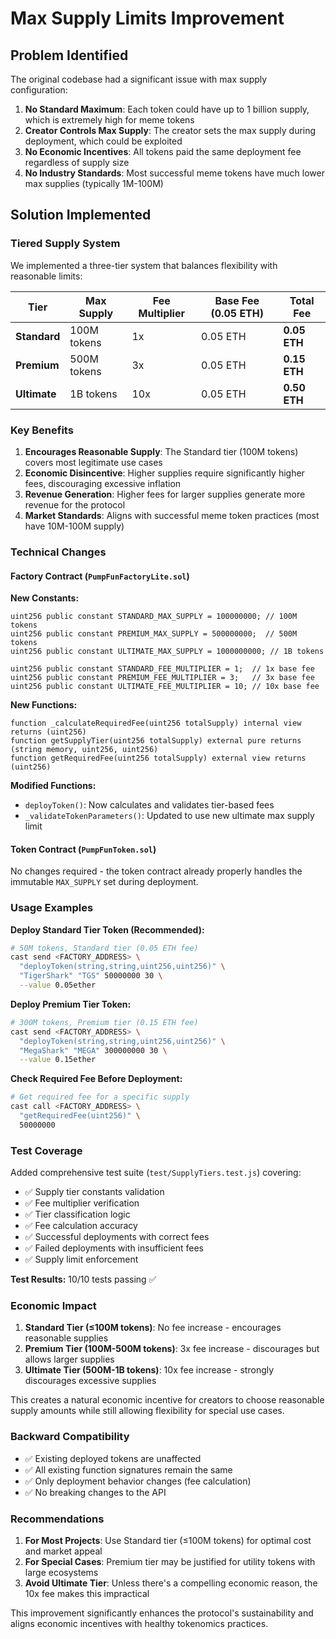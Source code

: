 # Max Supply Limits Improvement

## Problem Identified

The original codebase had a significant issue with max supply configuration:

1. **No Standard Maximum**: Each token could have up to 1 billion supply, which is extremely high for meme tokens
2. **Creator Controls Max Supply**: The creator sets the max supply during deployment, which could be exploited
3. **No Economic Incentives**: All tokens paid the same deployment fee regardless of supply size
4. **No Industry Standards**: Most successful meme tokens have much lower max supplies (typically 1M-100M)

## Solution Implemented

### Tiered Supply System

We implemented a three-tier system that balances flexibility with reasonable limits:

| Tier | Max Supply | Fee Multiplier | Base Fee (0.05 ETH) | Total Fee |
|------|------------|----------------|---------------------|-----------|
| **Standard** | 100M tokens | 1x | 0.05 ETH | **0.05 ETH** |
| **Premium** | 500M tokens | 3x | 0.05 ETH | **0.15 ETH** |
| **Ultimate** | 1B tokens | 10x | 0.05 ETH | **0.50 ETH** |

### Key Benefits

1. **Encourages Reasonable Supply**: The Standard tier (100M tokens) covers most legitimate use cases
2. **Economic Disincentive**: Higher supplies require significantly higher fees, discouraging excessive inflation
3. **Revenue Generation**: Higher fees for larger supplies generate more revenue for the protocol
4. **Market Standards**: Aligns with successful meme token practices (most have 10M-100M supply)

### Technical Changes

#### Factory Contract (`PumpFunFactoryLite.sol`)

**New Constants:**
```solidity
uint256 public constant STANDARD_MAX_SUPPLY = 100000000; // 100M tokens
uint256 public constant PREMIUM_MAX_SUPPLY = 500000000;  // 500M tokens  
uint256 public constant ULTIMATE_MAX_SUPPLY = 1000000000; // 1B tokens

uint256 public constant STANDARD_FEE_MULTIPLIER = 1;  // 1x base fee
uint256 public constant PREMIUM_FEE_MULTIPLIER = 3;   // 3x base fee
uint256 public constant ULTIMATE_FEE_MULTIPLIER = 10; // 10x base fee
```

**New Functions:**
```solidity
function _calculateRequiredFee(uint256 totalSupply) internal view returns (uint256)
function getSupplyTier(uint256 totalSupply) external pure returns (string memory, uint256, uint256)
function getRequiredFee(uint256 totalSupply) external view returns (uint256)
```

**Modified Functions:**
- `deployToken()`: Now calculates and validates tier-based fees
- `_validateTokenParameters()`: Updated to use new ultimate max supply limit

#### Token Contract (`PumpFunToken.sol`)

No changes required - the token contract already properly handles the immutable `MAX_SUPPLY` set during deployment.

### Usage Examples

**Deploy Standard Tier Token (Recommended):**
```bash
# 50M tokens, Standard tier (0.05 ETH fee)
cast send <FACTORY_ADDRESS> \
  "deployToken(string,string,uint256,uint256)" \
  "TigerShark" "TGS" 50000000 30 \
  --value 0.05ether
```

**Deploy Premium Tier Token:**
```bash
# 300M tokens, Premium tier (0.15 ETH fee)
cast send <FACTORY_ADDRESS> \
  "deployToken(string,string,uint256,uint256)" \
  "MegaShark" "MEGA" 300000000 30 \
  --value 0.15ether
```

**Check Required Fee Before Deployment:**
```bash
# Get required fee for a specific supply
cast call <FACTORY_ADDRESS> \
  "getRequiredFee(uint256)" \
  50000000
```

### Test Coverage

Added comprehensive test suite (`test/SupplyTiers.test.js`) covering:

- ✅ Supply tier constants validation
- ✅ Fee multiplier verification  
- ✅ Tier classification logic
- ✅ Fee calculation accuracy
- ✅ Successful deployments with correct fees
- ✅ Failed deployments with insufficient fees
- ✅ Supply limit enforcement

**Test Results:** 10/10 tests passing ✅

### Economic Impact

1. **Standard Tier (≤100M tokens)**: No fee increase - encourages reasonable supplies
2. **Premium Tier (100M-500M tokens)**: 3x fee increase - discourages but allows larger supplies  
3. **Ultimate Tier (500M-1B tokens)**: 10x fee increase - strongly discourages excessive supplies

This creates a natural economic incentive for creators to choose reasonable supply amounts while still allowing flexibility for special use cases.

### Backward Compatibility

- ✅ Existing deployed tokens are unaffected
- ✅ All existing function signatures remain the same
- ✅ Only deployment behavior changes (fee calculation)
- ✅ No breaking changes to the API

### Recommendations

1. **For Most Projects**: Use Standard tier (≤100M tokens) for optimal cost and market appeal
2. **For Special Cases**: Premium tier may be justified for utility tokens with large ecosystems
3. **Avoid Ultimate Tier**: Unless there's a compelling economic reason, the 10x fee makes this impractical

This improvement significantly enhances the protocol's sustainability and aligns economic incentives with healthy tokenomics practices.
